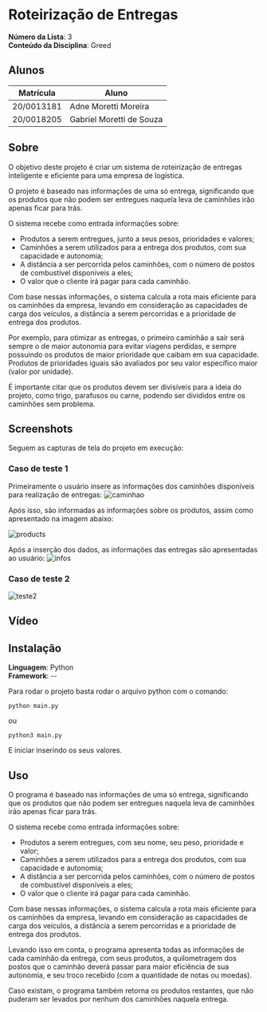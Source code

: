 # Roteirização de Entregas

**Número da Lista**: 3<br>
**Conteúdo da Disciplina**: Greed<br>

## Alunos
|Matrícula | Aluno |
| -- | -- |
| 20/0013181  |  Adne Moretti Moreira |
| 20/0018205  |  Gabriel Moretti de Souza |

## Sobre
O objetivo deste projeto é criar um sistema de roteirização de entregas inteligente e eficiente para uma empresa de logística.

O projeto é baseado nas informações de uma só entrega, significando que os produtos que não podem ser entregues naquela leva de caminhões irão apenas ficar para trás.

O sistema recebe como entrada informações sobre:
- Produtos a serem entregues, junto a seus pesos, prioridades e valores;
- Caminhões a serem utilizados para a entrega dos produtos, com sua capacidade e autonomia;
- A distância a ser percorrida pelos caminhões, com o número de postos de combustível disponíveis a eles;
- O valor que o cliente irá pagar para cada caminhão.

Com base nessas informações, o sistema calcula a rota mais eficiente para os caminhões da empresa, levando em consideração as capacidades de carga dos veículos, a distância a serem percorridas e a prioridade de entrega dos produtos.

Por exemplo, para otimizar as entregas, o primeiro caminhão a sair será sempre o de maior autonomia para evitar viagens perdidas, e sempre possuindo os produtos de maior prioridade que caibam em sua capacidade. Produtos de prioridades iguais são avaliados por seu valor específico maior (valor por unidade).

É importante citar que os produtos devem ser divisíveis para a ideia do projeto, como trigo, parafusos ou carne, podendo ser divididos entre os caminhões sem problema. 

## Screenshots
Seguem as capturas de tela do projeto em execução: 
### Caso de teste 1
Primeiramente o usuário insere as informações dos caminhões disponíveis para realização de entregas: 
![caminhao](https://github.com/projeto-de-algoritmos/Greed_Roteirizacao_de_Entregas/assets/64036847/36b86f6f-9be9-499c-8862-8e6a3c78a73c)

Após isso, são informadas as informações sobre os produtos, assim como apresentado na imagem abaixo: 

![products](https://github.com/projeto-de-algoritmos/Greed_Roteirizacao_de_Entregas/assets/64036847/2d5483e5-fa35-4d5f-ac22-c9c40d243b36)

Após a inserção dos dados, as informações das entregas são apresentadas ao usuário: 
![infos](https://github.com/projeto-de-algoritmos/Greed_Roteirizacao_de_Entregas/assets/64036847/0398cf19-79c9-4365-a7d8-2fd5f0adcf97)

### Caso de teste 2

![teste2](https://github.com/projeto-de-algoritmos/Greed_Roteirizacao_de_Entregas/assets/64036847/932d0025-3b0f-4dbe-894b-6682a01d8d0e)

## Vídeo

[]()

## Instalação 
**Linguagem**: Python<br>
**Framework**: --<br>

Para rodar o projeto basta rodar o arquivo python com o comando: 

```python main.py```

ou

```python3 main.py```

E iniciar inserindo os seus valores. 

## Uso
O programa é baseado nas informações de uma só entrega, significando que os produtos que não podem ser entregues naquela leva de caminhões irão apenas ficar para trás.

O sistema recebe como entrada informações sobre:
- Produtos a serem entregues, com seu nome, seu peso, prioridade e valor;
- Caminhões a serem utilizados para a entrega dos produtos, com sua capacidade e autonomia;
- A distância a ser percorrida pelos caminhões, com o número de postos de combustível disponíveis a eles;
- O valor que o cliente irá pagar para cada caminhão.

Com base nessas informações, o sistema calcula a rota mais eficiente para os caminhões da empresa, levando em consideração as capacidades de carga dos veículos, a distância a serem percorridas e a prioridade de entrega dos produtos.

Levando isso em conta, o programa apresenta todas as informações de cada caminhão da entrega, com seus produtos, a quilometragem dos postos que o caminhão deverá passar para maior eficiência de sua autonomia, e seu troco recebido (com a quantidade de notas ou moedas).

Caso existam, o programa também retorna os produtos restantes, que não puderam ser levados por nenhum dos caminhões naquela entrega.
